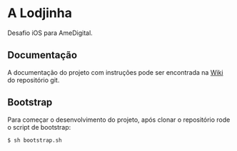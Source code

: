 # A Lodjinha

Desafio iOS para AmeDigital.

## Documentação

A documentação do projeto com instruções pode ser encontrada na [Wiki](https://github.com/GuiBayma/challenge-ios/wiki) do repositório git.

## Bootstrap

Para começar o desenvolvimento do projeto, após clonar o repositório rode o script de bootstrap:

```console
$ sh bootstrap.sh
```